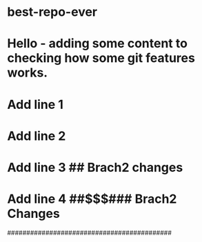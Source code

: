 # best-repo-ever
# Hello - adding some content to checking how some git features works.
# Add line 1
# Add line 2
# Add line 3 ## Brach2 changes
# Add line 4 ##$$$### Brach2 Changes
###########################################

